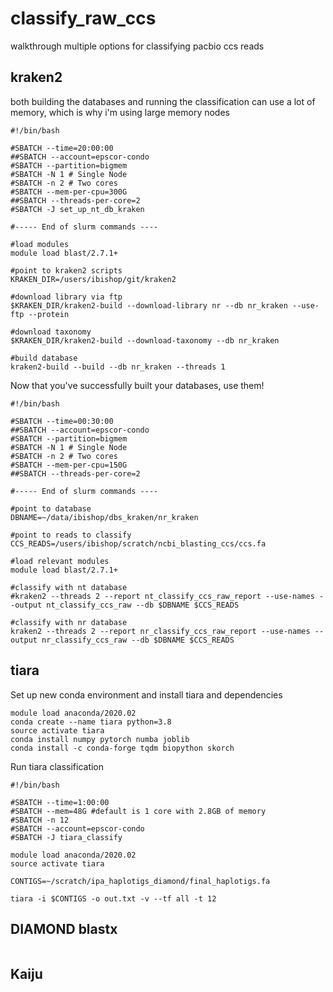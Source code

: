 # classify_raw_ccs
walkthrough multiple options for classifying pacbio ccs reads

## kraken2
both building the databases and running the classification can use a lot of memory, which is why i'm using large memory nodes

```
#!/bin/bash

#SBATCH --time=20:00:00
##SBATCH --account=epscor-condo
#SBATCH --partition=bigmem
#SBATCH -N 1 # Single Node
#SBATCH -n 2 # Two cores 
#SBATCH --mem-per-cpu=300G
##SBATCH --threads-per-core=2
#SBATCH -J set_up_nt_db_kraken

#----- End of slurm commands ----

#load modules
module load blast/2.7.1+

#point to kraken2 scripts
KRAKEN_DIR=/users/ibishop/git/kraken2

#download library via ftp
$KRAKEN_DIR/kraken2-build --download-library nr --db nr_kraken --use-ftp --protein

#download taxonomy
$KRAKEN_DIR/kraken2-build --download-taxonomy --db nr_kraken

#build database
kraken2-build --build --db nr_kraken --threads 1
```


Now that you've successfully built your databases, use them!
```
#!/bin/bash

#SBATCH --time=00:30:00
##SBATCH --account=epscor-condo
#SBATCH --partition=bigmem
#SBATCH -N 1 # Single Node
#SBATCH -n 2 # Two cores 
#SBATCH --mem-per-cpu=150G
##SBATCH --threads-per-core=2

#----- End of slurm commands ----

#point to database
DBNAME=~/data/ibishop/dbs_kraken/nr_kraken

#point to reads to classify
CCS_READS=/users/ibishop/scratch/ncbi_blasting_ccs/ccs.fa

#load relevant modules 
module load blast/2.7.1+

#classify with nt database
#kraken2 --threads 2 --report nt_classify_ccs_raw_report --use-names --output nt_classify_ccs_raw --db $DBNAME $CCS_READS

#classify with nr database
kraken2 --threads 2 --report nr_classify_ccs_raw_report --use-names --output nr_classify_ccs_raw --db $DBNAME $CCS_READS
```


## tiara

Set up new conda environment and install tiara and dependencies
```
module load anaconda/2020.02
conda create --name tiara python=3.8
source activate tiara
conda install numpy pytorch numba joblib
conda install -c conda-forge tqdm biopython skorch
```

Run tiara classification
```
#!/bin/bash

#SBATCH --time=1:00:00
#SBATCH --mem=48G #default is 1 core with 2.8GB of memory
#SBATCH -n 12
#SBATCH --account=epscor-condo
#SBATCH -J tiara_classify

module load anaconda/2020.02
source activate tiara

CONTIGS=~/scratch/ipa_haplotigs_diamond/final_haplotigs.fa

tiara -i $CONTIGS -o out.txt -v --tf all -t 12
```


## DIAMOND blastx

```

```


## Kaiju

```

```

